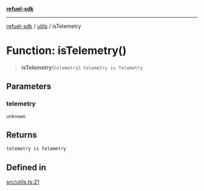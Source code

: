 [**refuel-sdk**](../../README.md)

***

[refuel-sdk](../../modules.md) / [utils](../README.md) / isTelemetry

# Function: isTelemetry()

> **isTelemetry**(`telemetry`): `telemetry is Telemetry`

## Parameters

### telemetry

`unknown`

## Returns

`telemetry is Telemetry`

## Defined in

[src/utils.ts:21](https://github.com/refuel-ai/refuel-sdk/blob/1b12f0442d5e4e331bc7d9e4f1f5828e99232382/src/utils.ts#L21)

